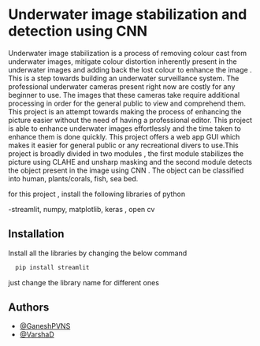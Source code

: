 
# Underwater image stabilization and detection using CNN

Underwater image stabilization is a process of removing colour cast from underwater images, mitigate colour distortion inherently present in the underwater images and adding back the lost colour to enhance the image . This is a step towards building an underwater surveillance system. The professional underwater cameras present right now are costly for any beginner to use. The images that these cameras take require additional processing in order for the general public to view and comprehend them. This project is an attempt towards making the process of enhancing the picture easier without the need of having a professional editor. This project is able to enhance underwater images effortlessly and the time taken to enhance them is done quickly. This project offers a web app GUI which makes it easier for general public or any recreational divers to use.This project is broadly divided in two modules , the first module stabilizes the picture using CLAHE  and unsharp masking and the second module detects the object present in the image using CNN  . The object can be classified into human, plants/corals, fish, sea bed.

for this project , install the following libraries of python

-streamlit, 
numpy,
matplotlib,
keras ,
open cv








## Installation

Install all the libraries by changing the below command

```bash
  pip install streamlit
```
just change the library name for different ones

## Authors

- [@GaneshPVNS](https://www.linkedin.com/in/ganesh-p-n-v-s-23aa16254/)
- [@VarshaD](https://www.linkedin.com/in/donadula-varsha-62b38023b/)
